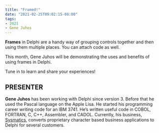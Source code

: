 ```yaml
---
title: "Framed!"
date: "2021-02-25T09:02:15-08:00"
tags:
- 2021
- Gene Juhos
---
```


**Frames** in Delphi are a handy way of grouping controls together and then using them multiple places. You can attach code as well.

This month, Gene Juhos will be demonstrating the uses and benefits of using frames in Delphi.

Tune in to learn and share your experiences!

## PRESENTER ##

**Gene Juhos** has been working with Delphi since version 3. Before that he used the Pascal language on the Apple Lisa. He started his programming career writing code for an IBM 3741. He’s written useful code in COBOL, FORTRAN, C, C++, Assembler, and CADOL. Currently, his business, [Sysmatics](https://sysmatics.com), converts proprietary character based business applications to Delphi for several customers.
